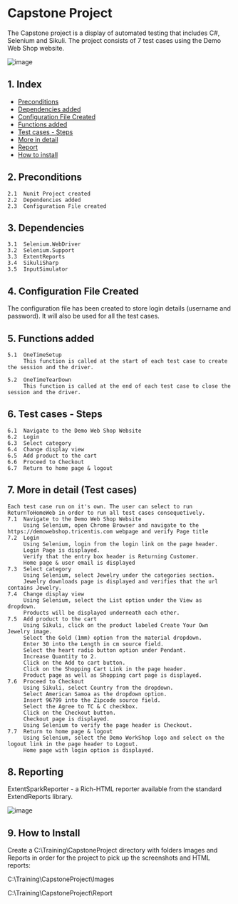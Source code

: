 # Capstone Project
The Capstone project is a display of automated testing that includes C#, Selenium and Sikuli. The project consists of 7 test cases using the Demo Web Shop website. 

![image](https://github.com/Nicolene2024/CapstoneProject/assets/170109090/d543c520-ccb6-4d41-a213-d42fa8fdb029)

## 1. Index
- [Preconditions](#preconditions)
- [Dependencies added](#dependencies-added)
- [Configuration File Created](#configuration-file-created)
- [Functions added](#functions-added)
- [Test cases - Steps](#test-case-steps)
- [More in detail](#more-in-detail)
- [Report](#report)
- [How to install](#how-to-install)

## 2. Preconditions
    2.1  Nunit Project created
    2.2  Dependencies added
    2.3  Configuration File created
	
## 3. Dependencies
    3.1  Selenium.WebDriver
    3.2  Selenium.Support
    3.3  ExtentReports
    3.4  SikuliSharp
    3.5  InputSimulator
	
## 4. Configuration File Created
The configuration file has been created to store login details (username and password). It will also be used for all the test cases.

## 5. Functions added
    5.1  OneTimeSetup
		 This function is called at the start of each test case to create the session and the driver.

    5.2  OneTimeTearDown
		 This function is called at the end of each test case to close the session and the driver.

## 6. Test cases - Steps
    6.1  Navigate to the Demo Web Shop Website
    6.2  Login
    6.3  Select category
    6.4  Change display view
    6.5  Add product to the cart
    6.6  Proceed to Checkout
    6.7  Return to home page & logout

## 7. More in detail (Test cases)
	Each test case run on it's own. The user can select to run ReturnToHomeWeb in order to run all test cases consequetively.
    7.1  Navigate to the Demo Web Shop Website
         Using Selenium, open Chrome Browser and navigate to the https://demowebshop.tricentis.com webpage and verify Page title
    7.2  Login
         Using Selenium, login from the login link on the page header. 
		 Login Page is displayed. 
		 Verify that the entry box header is Returning Customer. 
		 Home page & user email is displayed
    7.3  Select category
         Using Selenium, select Jewelry under the categories section. 
		 Jewelry downloads page is displayed and verifies that the url contains Jewelry.
    7.4  Change display view
         Using Selenium, select the List option under the View as dropdown. 
		 Products will be displayed underneath each other.
    7.5  Add product to the cart
         Using Sikuli, click on the product labeled Create Your Own Jewelry image.
		 Select the Gold (1mm) option from the material dropdown. 
		 Enter 30 into the Length in cm source field.
		 Select the heart radio button option under Pendant.
		 Increase Quantity to 2.
		 Click on the Add to cart button.
		 Click on the Shopping Cart Link in the page header.
		 Product page as well as Shopping cart page is displayed.
    7.6  Proceed to Checkout
         Using Sikuli, select Country from the dropdown.
		 Select American Samoa as the dropdown option.
		 Insert 96799 into the Zipcode source field.
		 Select the Agree to TC & C checkbox.
		 Click on the Checkout button.
		 Checkout page is displayed.
         Using Selenium to verify the page header is Checkout.
    7.7  Return to home page & logout
         Using Selenium, select the Demo WorkShop logo and select on the logout link in the page header to Logout.  
		 Home page with login option is displayed.

		 
## 8. Reporting
ExtentSparkReporter - a Rich-HTML reporter available from the standard ExtendReports library.

![image](https://github.com/KarenvanWyk/CapstoneProject/assets/170109090/66889ad0-a884-4c0b-b067-1ed493e3dc9f)

## 9. How to Install
Create a C:\Training\CapstoneProject directory with folders Images and Reports in order for the project to pick up the screenshots and HTML reports:

C:\\Training\\CapstoneProject\\Images

C:\\Training\\CapstoneProject\\Report
